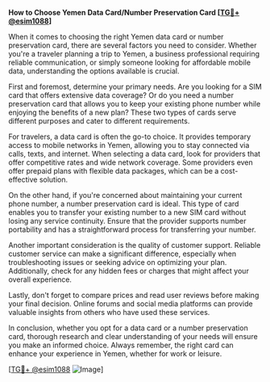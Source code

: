 **How to Choose Yemen Data Card/Number Preservation Card [[TG💪+ @esim1088](https://t.me/s/esim1088)]**

When it comes to choosing the right Yemen data card or number preservation card, there are several factors you need to consider. Whether you're a traveler planning a trip to Yemen, a business professional requiring reliable communication, or simply someone looking for affordable mobile data, understanding the options available is crucial.

First and foremost, determine your primary needs. Are you looking for a SIM card that offers extensive data coverage? Or do you need a number preservation card that allows you to keep your existing phone number while enjoying the benefits of a new plan? These two types of cards serve different purposes and cater to different requirements.

For travelers, a data card is often the go-to choice. It provides temporary access to mobile networks in Yemen, allowing you to stay connected via calls, texts, and internet. When selecting a data card, look for providers that offer competitive rates and wide network coverage. Some providers even offer prepaid plans with flexible data packages, which can be a cost-effective solution.

On the other hand, if you're concerned about maintaining your current phone number, a number preservation card is ideal. This type of card enables you to transfer your existing number to a new SIM card without losing any service continuity. Ensure that the provider supports number portability and has a straightforward process for transferring your number.

Another important consideration is the quality of customer support. Reliable customer service can make a significant difference, especially when troubleshooting issues or seeking advice on optimizing your plan. Additionally, check for any hidden fees or charges that might affect your overall experience.

Lastly, don't forget to compare prices and read user reviews before making your final decision. Online forums and social media platforms can provide valuable insights from others who have used these services.

In conclusion, whether you opt for a data card or a number preservation card, thorough research and clear understanding of your needs will ensure you make an informed choice. Always remember, the right card can enhance your experience in Yemen, whether for work or leisure.

[[TG💪+ @esim1088](https://t.me/s/esim1088) ![Image](https://i.postimg.cc/Y0z9fWf4/image.png)]
